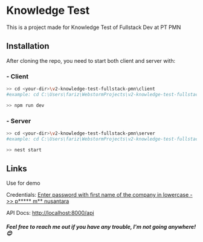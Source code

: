 # Knowledge Test

This is a project made for Knowledge Test of Fullstack Dev at PT PMN

## Installation

After cloning the repo, you need to start both client and server with:

### - Client

```bash
>> cd <your-dir>\v2-knowledge-test-fullstack-pmn\client
#example: cd C:\Users\fariz\WebstormProjects\v2-knowledge-test-fullstack-pmn\client

>> npm run dev
```

### - Server
```bash
>> cd <your-dir>\v2-knowledge-test-fullstack-pmn\server
#example: cd C:\Users\fariz\WebstormProjects\v2-knowledge-test-fullstack-pmn\server

>> nest start
```

## Links

Use for demo

Credentials: [Enter password with first name of the company in lowercase ->> p***** m** nusantara](https://paste.quest/?4b1173aabf1c251e#76eZ7s9Nv6cZJN9Vb7ke5J8kq2n6RPEB5z4ctpxHmHX3)

API Docs: [http://localhost:8000/api](http://localhost:8000/api)

##### Feel free to reach me out if you have any trouble, I'm not going anywhere! 😊